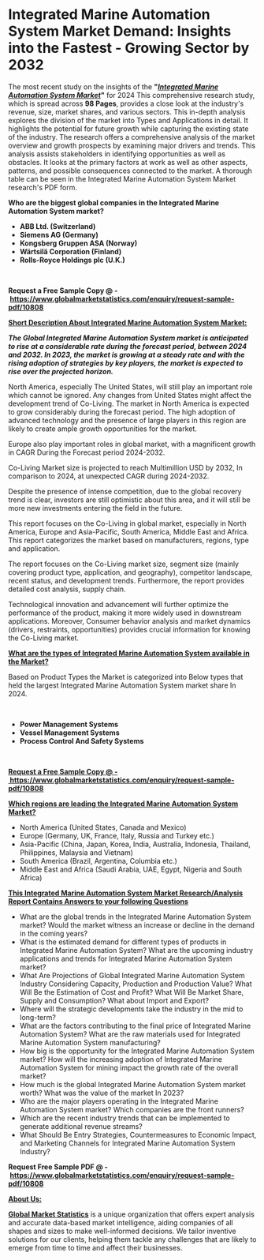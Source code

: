 <h1>Integrated Marine Automation System Market Demand: Insights into the Fastest - Growing Sector by 2032</h1>
<p>The most recent study on the insights of the <strong>"</strong><a href="https://www.globalmarketstatistics.com/market-reports/integrated-marine-automation-system-market-10808"><strong><em>Integrated Marine Automation System Market</em></strong></a><strong>"</strong>&nbsp;for 2024 This comprehensive research study, which is spread across <strong>98 Pages</strong>, provides a close look at the industry's revenue, size, market shares, and various sectors. This in-depth analysis explores the division of the market into Types and Applications in detail. It highlights the potential for future growth while capturing the existing state of the industry. The research offers a comprehensive analysis of the market overview and growth prospects by examining major drivers and trends. This analysis assists stakeholders in identifying opportunities as well as obstacles. It looks at the primary factors at work as well as other aspects, patterns, and possible consequences connected to the market. A thorough table can be seen in the Integrated Marine Automation System Market research's PDF form.</p>
<p><strong>Who are the biggest global companies in the Integrated Marine Automation System market?<br /></strong></p>
<ul>
<li><strong>ABB Ltd. (Switzerland)</strong></li>
<li><strong>Siemens AG (Germany)</strong></li>
<li><strong>Kongsberg Gruppen ASA (Norway)</strong></li>
<li><strong>W&auml;rtsil&auml; Corporation (Finland)</strong></li>
<li><strong>Rolls-Royce Holdings plc (U.K.)</strong></li>
</ul>
<p>&nbsp;</p>
<p><strong>Request a Free Sample Copy @ -&nbsp;</strong><a href="https://www.globalmarketstatistics.com/enquiry/request-sample-pdf/10808"><strong>https://www.globalmarketstatistics.com/enquiry/request-sample-pdf/10808</strong></a></p>
<p><strong><u>Short Description About Integrated Marine Automation System Market:</u></strong></p>
<p><strong><em>The Global Integrated Marine Automation System market is anticipated to rise at a considerable rate during the forecast period, between 2024 and 2032. In 2023, the market is growing at a steady rate and with the rising adoption of strategies by key players, the market is expected to rise over the projected horizon.</em></strong></p>
<p>North America, especially The United States, will still play an important role which cannot be ignored. Any changes from United States might affect the development trend of Co-Living. The market in North America is expected to grow considerably during the forecast period. The high adoption of advanced technology and the presence of large players in this region are likely to create ample growth opportunities for the market.</p>
<p>Europe also play important roles in global market, with a magnificent growth in CAGR During the Forecast period 2024-2032.</p>
<p>Co-Living Market size is projected to reach Multimillion USD by 2032, In comparison to 2024, at unexpected CAGR during 2024-2032.</p>
<p>Despite the presence of intense competition, due to the global recovery trend is clear, investors are still optimistic about this area, and it will still be more new investments entering the field in the future.</p>
<p>This report focuses on the Co-Living in global market, especially in North America, Europe and Asia-Pacific, South America, Middle East and Africa. This report categorizes the market based on manufacturers, regions, type and application.</p>
<p>The report focuses on the Co-Living market size, segment size (mainly covering product type, application, and geography), competitor landscape, recent status, and development trends. Furthermore, the report provides detailed cost analysis, supply chain.</p>
<p>Technological innovation and advancement will further optimize the performance of the product, making it more widely used in downstream applications. Moreover, Consumer behavior analysis and market dynamics (drivers, restraints, opportunities) provides crucial information for knowing the Co-Living market.</p>
<p><strong><u>What are the types of Integrated Marine Automation System available in the Market?</u></strong></p>
<p>Based on Product Types the Market is categorized into Below types that held the largest Integrated Marine Automation System market share In 2024.</p>
<p>&nbsp;</p>
<ul>
<li><strong>Power Management Systems</strong></li>
<li><strong>Vessel Management Systems</strong></li>
<li><strong>Process Control And Safety Systems</strong></li>
</ul>
<p>&nbsp;</p>
<p><strong><u>Request a Free Sample Copy @ -&nbsp;</u></strong><a href="https://www.globalmarketstatistics.com/enquiry/request-sample-pdf/10808"><strong>https://www.globalmarketstatistics.com/enquiry/request-sample-pdf/10808</strong></a></p>
<p><strong><u>Which regions are leading the Integrated Marine Automation System Market?</u></strong></p>
<ul>
<li>North America (United States, Canada and Mexico)</li>
<li>Europe (Germany, UK, France, Italy, Russia and Turkey etc.)</li>
<li>Asia-Pacific (China, Japan, Korea, India, Australia, Indonesia, Thailand, Philippines, Malaysia and Vietnam)</li>
<li>South America (Brazil, Argentina, Columbia etc.)</li>
<li>Middle East and Africa (Saudi Arabia, UAE, Egypt, Nigeria and South Africa)</li>
</ul>
<p><strong><u>This Integrated Marine Automation System Market Research/Analysis Report Contains Answers to your following Questions</u></strong></p>
<ul>
<li>What are the global trends in the Integrated Marine Automation System market? Would the market witness an increase or decline in the demand in the coming years?</li>
<li>What is the estimated demand for different types of products in Integrated Marine Automation System? What are the upcoming industry applications and trends for Integrated Marine Automation System market?</li>
<li>What Are Projections of Global Integrated Marine Automation System Industry Considering Capacity, Production and Production Value? What Will Be the Estimation of Cost and Profit? What Will Be Market Share, Supply and Consumption? What about Import and Export?</li>
<li>Where will the strategic developments take the industry in the mid to long-term?</li>
<li>What are the factors contributing to the final price of Integrated Marine Automation System? What are the raw materials used for Integrated Marine Automation System manufacturing?</li>
<li>How big is the opportunity for the Integrated Marine Automation System market? How will the increasing adoption of Integrated Marine Automation System for mining impact the growth rate of the overall market?</li>
<li>How much is the global Integrated Marine Automation System market worth? What was the value of the market In 2023?</li>
<li>Who are the major players operating in the Integrated Marine Automation System market? Which companies are the front runners?</li>
<li>Which are the recent industry trends that can be implemented to generate additional revenue streams?</li>
<li>What Should Be Entry Strategies, Countermeasures to Economic Impact, and Marketing Channels for Integrated Marine Automation System Industry?</li>
</ul>
<p><strong>Request Free Sample PDF @ -&nbsp;</strong><a href="https://www.globalmarketstatistics.com/enquiry/request-sample-pdf/10808"><strong>https://www.globalmarketstatistics.com/enquiry/request-sample-pdf/10808</strong></a></p>
<p><strong><u>About Us:</u></strong></p>
<p><a href="https://www.globalmarketstatistics.com/enquiry/request-sample-pdf/10808"><strong>Global Market Statistics</strong></a>&nbsp;is a unique organization that offers expert analysis and accurate data-based market intelligence, aiding companies of all shapes and sizes to make well-informed decisions. We tailor inventive solutions for our clients, helping them tackle any challenges that are likely to emerge from time to time and affect their businesses.</p>